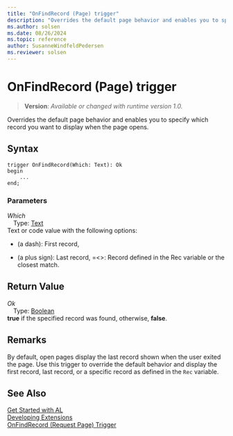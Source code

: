 ```yaml
---
title: "OnFindRecord (Page) trigger"
description: "Overrides the default page behavior and enables you to specify which record you want to display when the page opens."
ms.author: solsen
ms.date: 08/26/2024
ms.topic: reference
author: SusanneWindfeldPedersen
ms.reviewer: solsen
---
```

[//]: # (START>DO_NOT_EDIT)
[//]: # (IMPORTANT:Do not edit any of the content between here and the END>DO_NOT_EDIT.)
[//]: # (Any modifications should be made in the .xml files in the ModernDev repo.)

# OnFindRecord (Page) trigger
> **Version**: _Available or changed with runtime version 1.0._

Overrides the default page behavior and enables you to specify which record you want to display when the page opens.


## Syntax
```AL
trigger OnFindRecord(Which: Text): Ok
begin
    ...
end;
```

### Parameters

*Which*  
&emsp;Type: [Text](../../methods-auto/text/text-data-type.md)  
Text or code value with the following options:
- (a dash): First record,
+ (a plus sign): Last record,
=\<\>: Record defined in the Rec variable or the closest match.  


## Return Value

*Ok*  
&emsp;Type: [Boolean](../../methods-auto/boolean/boolean-data-type.md)  
**true** if the specified record was found, otherwise, **false**.  

[//]: # (IMPORTANT: END>DO_NOT_EDIT)

## Remarks  

By default, open pages display the last record shown when the user exited the page. Use this trigger to override the default behavior and display the first record, last record, or a specific record as defined in the `Rec` variable.  

## See Also  
[Get Started with AL](../../devenv-get-started.md)  
[Developing Extensions](../../devenv-dev-overview.md)  
[OnFindRecord (Request Page) Trigger](../requestpage/devenv-onfindrecord-requestpage-trigger.md)
